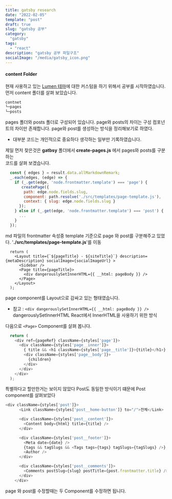 ```yaml
---
title: gatsby research
date: "2022-02-05"
template: "post"
draft: true
slug: "gatsby 공부"
category: 
  "gatsby"
tags:
  - "react"
description: "gatsby 공부 파일구조"
socialImage: "/media/gatsby_icon.png"
---
```


#### content Folder
현재 사용하고 있는 [Lumen 테마](https://github.com/alxshelepenok/gatsby-starter-lumen)에 대한 커스텀을 하기 위해서 공부를 시작하였습니다.     
먼저 content 폴더를 살펴 보았습니다.
```javascript
contnet
└─pages
└─posts
```
pages 폴더와 posts 폴더로 구성되어 있습니다.
page와 posts의 차이는 구성 컴포넌트의 차이만 존재합니다.
page와 post를 생성하는 방식을 정리해보기로 하였다.
* 대부분 코드는 개인적으로 중요하다 생각하는 일부만 기록하였습니다.  

제일 먼저 찾은것은 **gatbsy** 폴더에서 **create-pages.js** 에서 pages와 posts를 구분하는  
코드를 살펴 보겠습니다.  


```javascript
  const { edges } = result.data.allMarkdownRemark;  
  _.each(edges, (edge) => {
    if (_.get(edge, 'node.frontmatter.template') === 'page') {
       createPage({
        path: edge.node.fields.slug,
        component: path.resolve('./src/templates/page-template.js'),
        context: { slug: edge.node.fields.slug }
      });
    } else if (_.get(edge, 'node.frontmatter.template') === 'post') {
      ...
    }
  });
```
md 파일의 frontmatter 속성중 template 기준으로 page 와 post를 구분해주고 있었다.
'**./src/templates/page-template.js**'를 이동

```javasciprt
  return (
    <Layout title={`${pageTitle} - ${siteTitle}`} description={metaDescription} socialImage={socialImageUrl} >
      <Sidebar />
      <Page title={pageTitle}>
        <div dangerouslySetInnerHTML={{ __html: pageBody }} />
      </Page>
    </Layout>
  );
```
page component를 Layout으로 감싸고 있는 형태였습니다.
* 참고 :
```<div dangerouslySetInnerHTML={{ __html: pageBody }} />```
dangerouslySetInnerHTML React에서 InnerHTML을 사용하기 위한 방식

다음으로 `<Page>` Component를 살펴 봅니다.
```javascript
  return (
    <div ref={pageRef} className={styles['page']}>
      <div className={styles['page__inner']}>
        { title && <h1 className={styles['page__title']}>{title}</h1>}
        <div className={styles['page__body']}>
          {children}
        </div>
      </div>
    </div>
  );
```
특별하다고 할만한거는 보이지 않았다 Post도 동일한 방식이기 떄문에 Post component를 살펴보았다
```javascript
<div className={styles['post']}>
      <Link className={styles['post__home-button']} to="/">전체</Link>

      <div className={styles['post__content']}>
        <Content body={html} title={title} />
      </div>

      <div className={styles['post__footer']}>
        <Meta date={date} />
        {tags && tagSlugs && <Tags tags={tags} tagSlugs={tagSlugs} />}
        <Author />
      </div>

      <div className={styles['post__comments']}>
        <Comments postSlug={slug} postTitle={post.frontmatter.title} />
      </div>
    </div>
```
page 와 post를 수정할때는 두 Component를 수정하면 됩니다.
